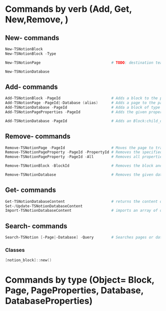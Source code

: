 # Commands by verb (Add, Get, New,Remove, )
## New- commands

``` PowerShell
New-TSNotionBlock
New-TSNotionBlock -Type

New-TSNotionPage                                # TODO: destination teamspaces or private???

New-TSNotionDatabase

```

## Add- commands

``` PowerShell
Add-TSNotionBlock -PageId                       # Adds a block to the page
Add-TSNotionPage -PageId|-Database (alias)      # Adds a page to the page (child_page) or database ("database row")
Add-TSNotionDatabase -PageId                    # Adda a block of type child_database (= database) to a page
Add-TSNotionPageProperties -PageId              # Adds the given property to the page

Add-TSNotionDatabase -PageId                    # Adds an Block:child_database to the page, including an database object
```

## Remove- commands

``` PowerShell
Remove-TSNotionPage -PageId                     # Moves the page to trash
Remove-TSNotionPageProperty -PageId -PropertyId # Removes the specified property from the page
Remove-TSNotionPageProperty -PageId -All        # Removes all properties from the page

Remove-TSNotionBlock -BlockId                   # Removes the block and all sub-blocks

Remove-TSNotionDatabase                         # Removes the given database (set in_trash = true)
```

## Get- commands

``` PowerShell
Get-TSNotionDatabaseContent                     # returns the content of a database as array of objects (plain/class)
Set-/Update-TSNotionDatabaseContent
Import-TSNotionDatabaseContent                  # imports an array of objects into the given database
```

## Search- commands
``` PowerShell
Search-TSNotion [-Page|-Database] -Query        # Searches pages or databases for the query string
```

### Classes

``` PowerShell
[notion_block]::new()
```

# Commands by type (Object= Block, Page, PageProperties, Database, DatabaseProperties)
